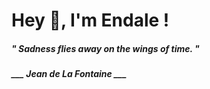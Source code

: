 <h1 title="head"> Hey 👋, I'm Endale !</h1>

**<h5><i>" Sadness flies away on the wings of time. "</i></h5>**

*<b>___ Jean de La Fontaine ___</b>*
